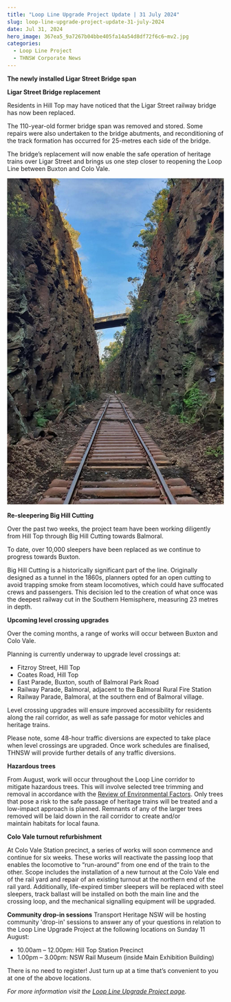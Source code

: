 ```yaml
---
title: "Loop Line Upgrade Project Update | 31 July 2024"
slug: loop-line-upgrade-project-update-31-july-2024
date: Jul 31, 2024
hero_image: 367ea5_9a7267b04bbe405fa14a54d8df72f6c6~mv2.jpg
categories:
  - Loop Line Project
  - THNSW Corporate News
---
```



**The newly installed Ligar Street Bridge span**

**Ligar Street Bridge replacement**

Residents in Hill Top may have noticed that the Ligar Street railway bridge has now been replaced.

The 110-year-old former bridge span was removed and stored. Some repairs were also undertaken to the bridge abutments, and reconditioning of the track formation has occurred for 25-metres each side of the bridge.

The bridge’s replacement will now enable the safe operation of heritage trains over Ligar Street and brings us one step closer to reopening the Loop Line between Buxton and Colo Vale.

![ree](367ea5_739f3df313bb497b94bf0121c5c55822~mv2.jpg)

**Re-sleepering Big Hill Cutting**

Over the past two weeks, the project team have been working diligently from Hill Top through Big Hill Cutting towards Balmoral.

To date, over 10,000 sleepers have been replaced as we continue to progress towards Buxton.

Big Hill Cutting is a historically significant part of the line. Originally designed as a tunnel in the 1860s, planners opted for an open cutting to avoid trapping smoke from steam locomotives, which could have suffocated crews and passengers. This decision led to the creation of what once was the deepest railway cut in the Southern Hemisphere, measuring 23 metres in depth.

**Upcoming level crossing upgrades**

Over the coming months, a range of works will occur between Buxton and Colo Vale.

Planning is currently underway to upgrade level crossings at:

* Fitzroy Street, Hill Top
* Coates Road, Hill Top
* East Parade, Buxton, south of Balmoral Park Road
* Railway Parade, Balmoral, adjacent to the Balmoral Rural Fire Station
* Railway Parade, Balmoral, at the southern end of Balmoral village.

Level crossing upgrades will ensure improved accessibility for residents along the rail corridor, as well as safe passage for motor vehicles and heritage trains.

Please note, some 48-hour traffic diversions are expected to take place when level crossings are upgraded. Once work schedules are finalised, THNSW will provide further details of any traffic diversions.

**Hazardous trees**

From August, work will occur throughout the Loop Line corridor to mitigate hazardous trees. This will involve selected tree trimming and removal in accordance with the [Review of Environmental Factors](https://aus01.safelinks.protection.outlook.com/?url=https%3A%2F%2Fthnsw.us3.list-manage.com%2Ftrack%2Fclick%3Fu%3Dde9527c8f74a3fbc6e6f4e311%26id%3D5df7c1e299%26e%3D620387c4ef&data=05%7C02%7Charry.stranger%40thnsw.com.au%7C0cb4818417a1472a665e08dcb102f5db%7Cf648ee6277614aadb44717236b527f13%7C0%7C0%7C638579873491355483%7CUnknown%7CTWFpbGZsb3d8eyJWIjoiMC4wLjAwMDAiLCJQIjoiV2luMzIiLCJBTiI6Ik1haWwiLCJXVCI6Mn0%3D%7C0%7C%7C%7C&sdata=H97DnY7nv%2FbJu3ib9YosOHDBQrJg0%2FJSlrvFms7qi%2FA%3D&reserved=0). Only trees that pose a risk to the safe passage of heritage trains will be treated and a low-impact approach is planned. Remnants of any of the larger trees removed will be laid down in the rail corridor to create and/or maintain habitats for local fauna.

**Colo Vale turnout refurbishment**

At Colo Vale Station precinct, a series of works will soon commence and continue for six weeks. These works will reactivate the passing loop that enables the locomotive to “run-around” from one end of the train to the other. Scope includes the installation of a new turnout at the Colo Vale end of the rail yard and repair of an existing turnout at the northern end of the rail yard. Additionally, life-expired timber sleepers will be replaced with steel sleepers, track ballast will be installed on both the main line and the crossing loop, and the mechanical signalling equipment will be upgraded.

**Community drop-in sessions**
Transport Heritage NSW will be hosting community 'drop-in' sessions to answer any of your questions in relation to the Loop Line Upgrade Project at the following locations on Sunday 11 August:

* 10.00am – 12.00pm: Hill Top Station Precinct
* 1.00pm – 3.00pm: NSW Rail Museum (inside Main Exhibition Building)

There is no need to register! Just turn up at a time that’s convenient to you at one of the above locations.

*For more information visit the* [*Loop Line Upgrade Project page*](http://www.thnsw.com.au/loopline)*.*
